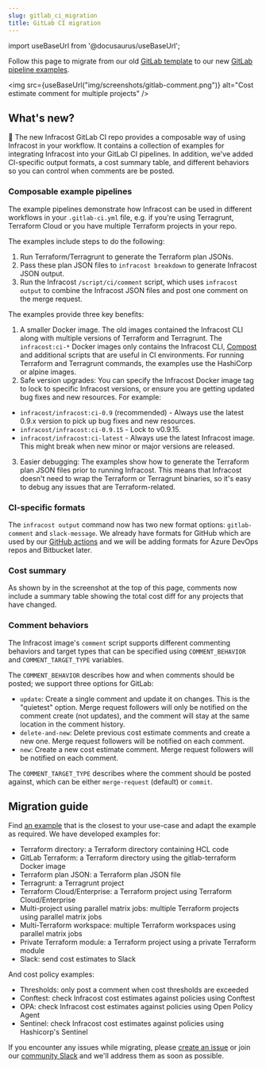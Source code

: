 ```yaml
---
slug: gitlab_ci_migration
title: GitLab CI migration
---
```


import useBaseUrl from '@docusaurus/useBaseUrl';

Follow this page to migrate from our old [GitLab template](https://gitlab.com/infracost/infracost-gitlab-ci/-/blob/master/README-deprecated.md) to our new [GitLab pipeline examples](https://gitlab.com/infracost/infracost-gitlab-ci/).

<img src={useBaseUrl("img/screenshots/gitlab-comment.png")} alt="Cost estimate comment for multiple projects" />

## What's new?

🚀 The new Infracost GitLab CI repo provides a composable way of using Infracost in your workflow. It contains a collection of examples for integrating Infracost into your GitLab CI pipelines. In addition, we've added CI-specific output formats, a cost summary table, and different behaviors so you can control when comments are be posted.

### Composable example pipelines

The example pipelines demonstrate how Infracost can be used in different workflows in your `.gitlab-ci.yml` file, e.g. if you're using Terragrunt, Terraform Cloud or you have multiple Terraform projects in your repo.

The examples include steps to do the following: 
1. Run Terraform/Terragrunt to generate the Terraform plan JSONs.
2. Pass these plan JSON files to `infracost breakdown` to generate Infracost JSON output.
3. Run the Infracost `/script/ci/comment` script, which uses `infracost output` to combine the Infracost JSON files and post one comment on the merge request.

The examples provide three key benefits:
1. A smaller Docker image. The old images contained the Infracost CLI along with multiple versions of Terraform and Terragrunt. The `infracost:ci-*` Docker images only contains the Infracost CLI, [Compost](https://github.com/infracost/compost) and additional scripts that are useful in CI environments. For running Terraform and Terragrunt commands, the examples use the HashiCorp or alpine images. 
2. Safe version upgrades: You can specify the Infracost Docker image tag to lock to specific Infracost versions, or ensure you are getting updated bug fixes and new resources. For example:
  - `infracost/infracost:ci-0.9` (recommended) - Always use the latest 0.9.x version to pick up bug fixes and new resources.
  - `infracost/infracost:ci-0.9.15` - Lock to v0.9.15.
  - `infracost/infracost:ci-latest` - Always use the latest Infracost image. This might break when new minor or major versions are released.
3. Easier debugging: The examples show how to generate the Terraform plan JSON files prior to running Infracost. This means that Infracost doesn't need to wrap the Terraform or Terragrunt binaries, so it's easy to debug any issues that are Terraform-related.

### CI-specific formats

The `infracost output` command now has two new format options: `gitlab-comment` and `slack-message`. We already have formats for GitHub which are used by our [GitHub actions](https://github.com/infracost/actions) and we will be adding formats for Azure DevOps repos and Bitbucket later.

### Cost summary

As shown by in the screenshot at the top of this page, comments now include a summary table showing the total cost diff for any projects that have changed.

### Comment behaviors

The Infracost image's `comment` script supports different commenting behaviors and target types that can be specified using  `COMMENT_BEHAVIOR` and `COMMENT_TARGET_TYPE` variables.

The `COMMENT_BEHAVIOR` describes how and when comments should be posted; we support three options for GitLab:
- `update`: Create a single comment and update it on changes. This is the "quietest" option. Merge request followers will only be notified on the comment create (not updates), and the comment will stay at the same location in the comment history.
- `delete-and-new`: Delete previous cost estimate comments and create a new one. Merge request followers will be notified on each comment.
- `new`: Create a new cost estimate comment. Merge request followers will be notified on each comment.

The `COMMENT_TARGET_TYPE` describes where the comment should be posted against, which can be either `merge-request` (default) or `commit`.

## Migration guide

Find [an example](https://gitlab.com/infracost/infracost-gitlab-ci#examples) that is the closest to your use-case and adapt the example as required. We have developed examples for:

  - Terraform directory: a Terraform directory containing HCL code
  - GitLab Terraform: a Terraform directory using the gitlab-terraform Docker image
  - Terraform plan JSON: a Terraform plan JSON file
  - Terragrunt: a Terragrunt project
  - Terraform Cloud/Enterprise: a Terraform project using Terraform Cloud/Enterprise
  - Multi-project using parallel matrix jobs: multiple Terraform projects using parallel matrix jobs
  - Multi-Terraform workspace: multiple Terraform workspaces using parallel matrix jobs
  - Private Terraform module: a Terraform project using a private Terraform module
  - Slack: send cost estimates to Slack

And cost policy examples:

  - Thresholds: only post a comment when cost thresholds are exceeded
  - Conftest: check Infracost cost estimates against policies using Conftest
  - OPA: check Infracost cost estimates against policies using Open Policy Agent
  - Sentinel: check Infracost cost estimates against policies using Hashicorp's Sentinel 

If you encounter any issues while migrating, please [create an issue](https://github.com/infracost/infracost/issues/new) or join our [community Slack](https://www.infracost.io/community-chat) and we'll address them as soon as possible.
